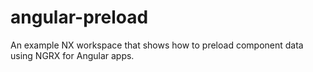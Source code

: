 # angular-preload
An example NX workspace that shows how to preload component data using NGRX for Angular apps.
